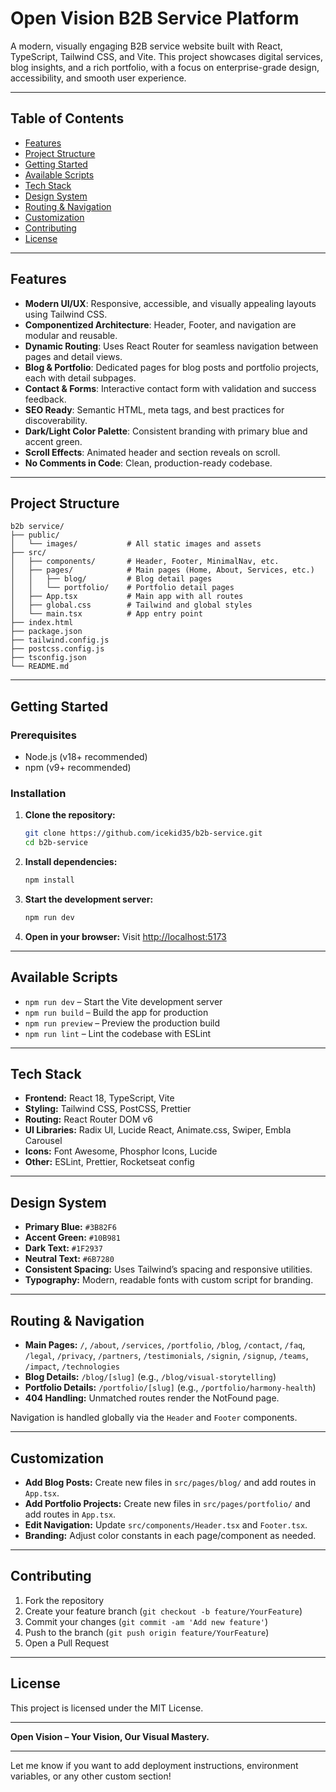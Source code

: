 # Open Vision B2B Service Platform

A modern, visually engaging B2B service website built with React, TypeScript, Tailwind CSS, and Vite. This project showcases digital services, blog insights, and a rich portfolio, with a focus on enterprise-grade design, accessibility, and smooth user experience.

---

## Table of Contents

- [Features](#features)
- [Project Structure](#project-structure)
- [Getting Started](#getting-started)
- [Available Scripts](#available-scripts)
- [Tech Stack](#tech-stack)
- [Design System](#design-system)
- [Routing & Navigation](#routing--navigation)
- [Customization](#customization)
- [Contributing](#contributing)
- [License](#license)

---

## Features

- **Modern UI/UX**: Responsive, accessible, and visually appealing layouts using Tailwind CSS.
- **Componentized Architecture**: Header, Footer, and navigation are modular and reusable.
- **Dynamic Routing**: Uses React Router for seamless navigation between pages and detail views.
- **Blog & Portfolio**: Dedicated pages for blog posts and portfolio projects, each with detail subpages.
- **Contact & Forms**: Interactive contact form with validation and success feedback.
- **SEO Ready**: Semantic HTML, meta tags, and best practices for discoverability.
- **Dark/Light Color Palette**: Consistent branding with primary blue and accent green.
- **Scroll Effects**: Animated header and section reveals on scroll.
- **No Comments in Code**: Clean, production-ready codebase.

---

## Project Structure

```
b2b service/
├── public/
│   └── images/           # All static images and assets
├── src/
│   ├── components/       # Header, Footer, MinimalNav, etc.
│   ├── pages/            # Main pages (Home, About, Services, etc.)
│   │   ├── blog/         # Blog detail pages
│   │   └── portfolio/    # Portfolio detail pages
│   ├── App.tsx           # Main app with all routes
│   ├── global.css        # Tailwind and global styles
│   └── main.tsx          # App entry point
├── index.html
├── package.json
├── tailwind.config.js
├── postcss.config.js
├── tsconfig.json
└── README.md
```

---

## Getting Started

### Prerequisites

- Node.js (v18+ recommended)
- npm (v9+ recommended)

### Installation

1. **Clone the repository:**
   ```bash
   git clone https://github.com/icekid35/b2b-service.git
   cd b2b-service
   ```

2. **Install dependencies:**
   ```bash
   npm install
   ```

3. **Start the development server:**
   ```bash
   npm run dev
   ```

4. **Open in your browser:**
   Visit [http://localhost:5173](http://localhost:5173)

---

## Available Scripts

- `npm run dev` – Start the Vite development server
- `npm run build` – Build the app for production
- `npm run preview` – Preview the production build
- `npm run lint` – Lint the codebase with ESLint

---

## Tech Stack

- **Frontend:** React 18, TypeScript, Vite
- **Styling:** Tailwind CSS, PostCSS, Prettier
- **Routing:** React Router DOM v6
- **UI Libraries:** Radix UI, Lucide React, Animate.css, Swiper, Embla Carousel
- **Icons:** Font Awesome, Phosphor Icons, Lucide
- **Other:** ESLint, Prettier, Rocketseat config

---

## Design System

- **Primary Blue:** `#3B82F6`
- **Accent Green:** `#10B981`
- **Dark Text:** `#1F2937`
- **Neutral Text:** `#6B7280`
- **Consistent Spacing:** Uses Tailwind’s spacing and responsive utilities.
- **Typography:** Modern, readable fonts with custom script for branding.

---

## Routing & Navigation

- **Main Pages:** `/`, `/about`, `/services`, `/portfolio`, `/blog`, `/contact`, `/faq`, `/legal`, `/privacy`, `/partners`, `/testimonials`, `/signin`, `/signup`, `/teams`, `/impact`, `/technologies`
- **Blog Details:** `/blog/[slug]` (e.g., `/blog/visual-storytelling`)
- **Portfolio Details:** `/portfolio/[slug]` (e.g., `/portfolio/harmony-health`)
- **404 Handling:** Unmatched routes render the NotFound page.

Navigation is handled globally via the `Header` and `Footer` components.

---

## Customization

- **Add Blog Posts:** Create new files in `src/pages/blog/` and add routes in `App.tsx`.
- **Add Portfolio Projects:** Create new files in `src/pages/portfolio/` and add routes in `App.tsx`.
- **Edit Navigation:** Update `src/components/Header.tsx` and `Footer.tsx`.
- **Branding:** Adjust color constants in each page/component as needed.

---

## Contributing

1. Fork the repository
2. Create your feature branch (`git checkout -b feature/YourFeature`)
3. Commit your changes (`git commit -am 'Add new feature'`)
4. Push to the branch (`git push origin feature/YourFeature`)
5. Open a Pull Request

---

## License

This project is licensed under the MIT License.

---

**Open Vision – Your Vision, Our Visual Mastery.**

---

Let me know if you want to add deployment instructions, environment variables, or any other custom section!
